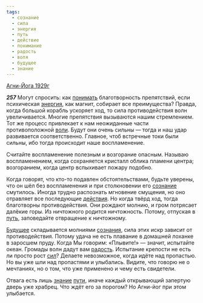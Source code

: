 ```yaml
---
tags:
  - сознание
  - сила
  - энергия
  - путь
  - действие
  - понимание
  - радость
  - воля
  - будущее
  - знание
---
```


[Агни-Йога 1929г](/agni/1929)

___257___
Могут спросить: как [понимать](/tag/#понимание) благотворность препятствий, если психическая [энергия](/tag/#энергия), как магнит, собирает все преимущества? Правда, когда большой корабль ускоряет ход, то сила противодействия волн увеличивается. Многие препятствия вызываются нашим стремлением. Тот же процесс привлекает к нам неожиданные части противоположной [воли](/tag/#воля). Будут они очень сильны — тогда и наш удар развивается соответственно. Главное, чтоб встречные токи были сильны, ибо тогда происходит наше воспламенение.   

Считайте воспламенение полезным и возгорание опасным. Называю воспламенением, когда сохраняется кристалл облика пламени центра; возгоранием, когда центр вспыхивает пожару подобно.   

Когда говорят, что кто-то подавлен обстоятельствами, будьте уверены, что он шёл без воспламенения и при столкновении его [сознание](/tag/#сознание) смутилось. Иногда трудно распознать мгновение смущения, но оно отравляет все последующие [действия](/tag/#действие). Но когда твёрд ход, тогда благотворны противодействия. Они рождают молнию, и гром потрясает далёкие горы. Из ничтожного родится ничтожность. Потому, отпуская в [путь](/tag/#путь), заповедайте отвращение к ничтожному.   

[Будущее](/tag/#будущее) складывается молниями [сознания](/tag/#сознание), сила этих искр зависит от противодействия. Потому удача не есть плавание в домашней лоханке в заросшем пруду. Когда Мы говорим: «Плывите!» — значит, испытайте океан. Громады волн дадут вам [радость](/tag/#радость). Испытание крепости не есть ли просто рост [сил](/tag/#сила)? Делаете невозможное, когда идёте над пропастью. Но вы уже шли над пропастями и улыбались. Видите, что говорю не о мечтаниях, но о том, что уже применено и чему есть свидетели.   

Отвага есть лишь [знание](/tag/#знание) [пути](/tag/#путь), иначе каждый открывающий запертую дверь уже храбрец. Что ждёт его за порогом? Но Агни-йог при этом улыбается.